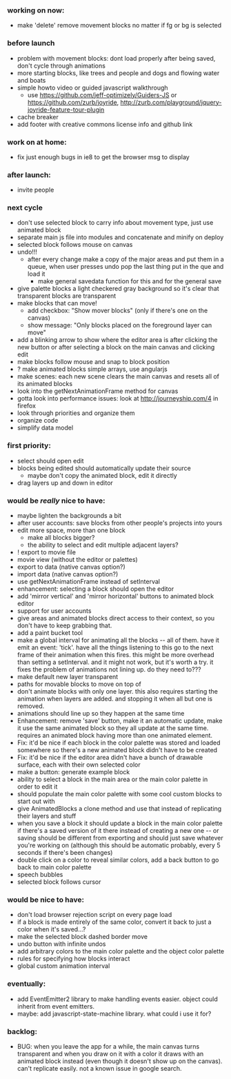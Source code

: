 ### working on now:
- make 'delete' remove movement blocks no matter if fg or bg is selected

### before launch
- problem with movement blocks: dont load properly after being saved, don't cycle through animations
- more starting blocks, like trees and people and dogs and flowing water and boats
- simple howto video or guided javascript walkthrough
  - use https://github.com/jeff-optimizely/Guiders-JS or https://github.com/zurb/joyride, http://zurb.com/playground/jquery-joyride-feature-tour-plugin
- cache breaker
- add footer with creative commons license info and github link

### work on at home:
- fix just enough bugs in ie8 to get the browser msg to display


### after launch:
- invite people

### next cycle
- don't use selected block to carry info about movement type, just use animated block
- separate main js file into modules and concatenate and minify on deploy
- selected block follows mouse on canvas
- undo!!!
  - after every change make a copy of the major areas and put them in a queue, when user presses undo pop the last thing put in the que and load it
    - make general savedata function for this and for the general save
- give palette blocks a light checkered gray background so it's clear that transparent blocks are transparent
- make blocks that can move!
  - add checkbox: "Show mover blocks" (only if there's one on the canvas)
  - show message: "Only blocks placed on the foreground layer can move"
- add a blinking arrow to show where the editor area is after clicking the new button or after selecting a block on the main canvas and clicking edit
- make blocks follow mouse and snap to block position
- ? make animated blocks simple arrays, use angularjs
- make scenes: each new scene clears the main canvas and resets all of its animated blocks
- look into the getNextAnimationFrame method for canvas
- gotta look into performance issues: look at http://journeyship.com/4 in firefox
- look through priorities and organize them
- organize code
- simplify data model

### first priority:
- select should open edit
- blocks being edited should automatically update their source
  - maybe don't copy the animated block, edit it directly
- drag layers up and down in editor

### would be *really* nice to have:
- maybe lighten the backgrounds a bit
- after user accounts: save blocks from other people's projects into yours
- edit more space, more than one block
  - make all blocks bigger?
  - the ability to select and edit multiple adjacent layers?
- ! export to movie file
- movie view (without the editor or palettes)
- export to data (native canvas option?)
- import data (native canvas option?)
- use getNextAnimationFrame instead of setInterval
- enhancement: selecting a block should open the editor
- add 'mirror vertical' and 'mirror horizontal' buttons to animated block editor
- support for user accounts
- give areas and animated blocks direct access to their context, so you don't have to keep grabbing that.
- add a paint bucket tool
- make a global interval for animating all the blocks -- all of them. have it emit an event: 'tick'. have all the things listening to this go to the next frame of their animation when this fires. this might be more overhead than setting a setInterval. and it might not work, but it's worth a try. it fixes the problem of animations not lining up. do they need to???
- make default new layer transparent
- paths for movable blocks to move on top of
- don't animate blocks with only one layer. this also requires starting the animation when layers are added. and stopping it when all but one is removed.
- animations should line up so they happen at the same time
- Enhancement: remove 'save' button, make it an automatic update, make it use the same animated block so they all update at the same time. requires an animated block having more than one animated element.
- Fix: it'd be nice if each block in the color palette was stored and loaded somewhere so there's a new animated block didn't have to be created
- Fix: it'd be nice if the editor area didn't have a bunch of drawable surface, each with their own selected color
- make a button: generate example block
- ability to select a block in the main area or the main color palette in order to edit it
- should populate the main color palette with some cool custom blocks to start out with
- give AnimatedBlocks a clone method and use that instead of replicating their layers and stuff
- when you save a block it should update a block in the main color palette if there's a saved version of it there instead of creating a new one -- or saving should be different from exporting and should just save whatever you're working on (although this should be automatic probably, every 5 seconds if there's been changes)
- double click on a color to reveal similar colors, add a back button to go back to main color palette
- speech bubbles
- selected block follows cursor

### would be nice to have:
- don't load browser rejection script on every page load
- if a block is made entirely of the same color, convert it back to just a color when it's saved...?
- make the selected block dashed border move
- undo button with infinite undos
- add arbitrary colors to the main color palette and the object color palette
- rules for specifying how blocks interact
- global custom animation interval

### eventually:
- add EventEmitter2 library to make handling events easier. object could inherit from event emitters.
- maybe: add javascript-state-machine library. what could i use it for?

### backlog:
- BUG: when you leave the app for a while, the main canvas turns transparent and when you draw on it with a color it draws with an animated block instead (even though it doesn't show up on the canvas). can't replicate easily. not a known issue in google search.









